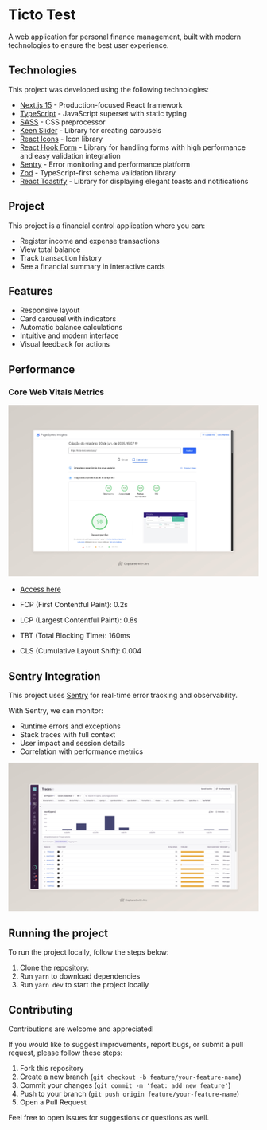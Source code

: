 # Ticto Test

A web application for personal finance management, built with modern technologies to ensure the best user experience.

## Technologies

This project was developed using the following technologies:

- [Next.js 15](https://nextjs.org/) - Production-focused React framework
- [TypeScript](https://www.typescriptlang.org/) - JavaScript superset with static typing
- [SASS](https://sass-lang.com/) - CSS preprocessor
- [Keen Slider](https://keen-slider.io/) - Library for creating carousels
- [React Icons](https://react-icons.github.io/react-icons/) - Icon library
- [React Hook Form](https://react-hook-form.com/) - Library for handling forms with high performance and easy validation integration
- [Sentry](https://sentry.io/) - Error monitoring and performance platform
- [Zod](https://zod.dev/) - TypeScript-first schema validation library
- [React Toastify](https://fkhadra.github.io/react-toastify/) - Library for displaying elegant toasts and notifications

## Project

This project is a financial control application where you can:

- Register income and expense transactions
- View total balance
- Track transaction history
- See a financial summary in interactive cards

## Features

- Responsive layout
- Card carousel with indicators
- Automatic balance calculations
- Intuitive and modern interface
- Visual feedback for actions

## Performance

### Core Web Vitals Metrics

![Lighthouse Score](./docs/assets/insights.jpeg)

- [Access here](https://pagespeed.web.dev/analysis/https-ticto-test-vercel-app/ch7yjw0im2?form_factor=desktop)

- FCP (First Contentful Paint): 0.2s
- LCP (Largest Contentful Paint): 0.8s
- TBT (Total Blocking Time): 160ms
- CLS (Cumulative Layout Shift): 0.004

## Sentry Integration

This project uses [Sentry](https://sentry.io/) for real-time error tracking and observability.

With Sentry, we can monitor:

- Runtime errors and exceptions
- Stack traces with full context
- User impact and session details
- Correlation with performance metrics

![Sentry Evidence](./docs/assets/sentry.jpeg)

## Running the project

To run the project locally, follow the steps below:

1. Clone the repository:
2. Run `yarn` to download dependencies
3. Run `yarn dev` to start the project locally

## Contributing

Contributions are welcome and appreciated!

If you would like to suggest improvements, report bugs, or submit a pull request, please follow these steps:

1. Fork this repository
2. Create a new branch (`git checkout -b feature/your-feature-name`)
3. Commit your changes (`git commit -m 'feat: add new feature'`)
4. Push to your branch (`git push origin feature/your-feature-name`)
5. Open a Pull Request

Feel free to open issues for suggestions or questions as well.
